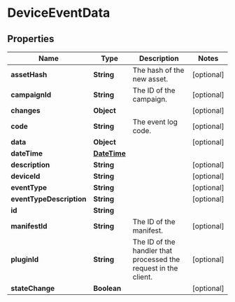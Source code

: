
# DeviceEventData

## Properties
Name | Type | Description | Notes
------------ | ------------- | ------------- | -------------
**assetHash** | **String** | The hash of the new asset. |  [optional]
**campaignId** | **String** | The ID of the campaign. |  [optional]
**changes** | **Object** |  |  [optional]
**code** | **String** | The event log code. |  [optional]
**data** | **Object** |  |  [optional]
**dateTime** | [**DateTime**](DateTime.md) |  | 
**description** | **String** |  |  [optional]
**deviceId** | **String** |  |  [optional]
**eventType** | **String** |  |  [optional]
**eventTypeDescription** | **String** |  |  [optional]
**id** | **String** |  | 
**manifestId** | **String** | The ID of the manifest. |  [optional]
**pluginId** | **String** | The ID of the handler that processed the request in the client. |  [optional]
**stateChange** | **Boolean** |  |  [optional]



